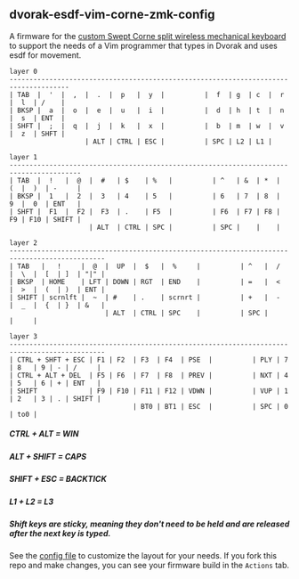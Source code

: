 ## dvorak-esdf-vim-corne-zmk-config

A firmware for the [custom Swept Corne split wireless mechanical keyboard](https://www.etsy.com/listing/1235225784/custom-swept-corne-split-wireless?click_key=74d726018ca7d05092a40855087bf090299eafaa%3A1235225784&click_sum=c7a5e75c&ref=shop_home_active_3) to support the needs of a Vim programmer that types in Dvorak and uses esdf for movement.

```
layer 0
-------------------------------------------------------------------------------------
| TAB  |  '  |  ,  |  .  |  p   |  y  |          |  f  | g  | c  |  r  |  l  | /    |
| BKSP |  a  |  o  |  e  |  u   |  i  |          |  d  | h  | t  |  n  |  s  | ENT  |
| SHFT |  ;  |  q  |  j  |  k   |  x  |          |  b  | m  | w  |  v  |  z  | SHFT |
                   | ALT | CTRL | ESC |          | SPC | L2 | L1 |
```
```
layer 1
----------------------------------------------------------------------------------------
| TAB  |  !   |  @  |  #   | $    | %   |          | ^   | &  | *  |  (  |  )  | -     |
| BKSP |  1   |  2  |  3   | 4    | 5   |          | 6   | 7  | 8  |  9  |  0  | ENT   |
| SHFT |  F1  |  F2 |  F3  | .    | F5  |          | F6  | F7 | F8 |  F9 | F10 | SHIFT |
                    | ALT  | CTRL | SPC |          | SPC |    |    |
```
```
layer 2
----------------------------------------------------------------------------------------------
| TAB   |   !     |  @  |  UP  |  $   |  %     |          | ^   |  /  |  \  |  [  | ]  | "|" |
| BKSP  | HOME    | LFT | DOWN | RGT  | END    |          | =   |  <  |  >  |  (  | )  | ENT |
| SHIFT | scrnlft |  ~  | #    | .    | scrnrt |          | +   |  -  |  _  |  {  | }  | &   |
                        | ALT  | CTRL | SPC    |          | SPC |     |     |
```
```
layer 3
----------------------------------------------------------------------------------------------
| CTRL + SHFT + ESC | F1 | F2  | F3  | F4  | PSE  |          | PLY | 7 | 8   | 9 | - | /     |
| CTRL + ALT + DEL  | F5 | F6  | F7  | F8  | PREV |          | NXT | 4 | 5   | 6 | + | ENT   |
| SHIFT             | F9 | F10 | F11 | F12 | VDWN |          | VUP | 1 | 2   | 3 | . | SHIFT |
                               | BT0 | BT1 | ESC  |          | SPC | 0 | to0 |
```

##### CTRL + ALT = WIN
##### ALT + SHIFT = CAPS
##### SHIFT + ESC = BACKTICK
##### L1 + L2 = L3
##### Shift keys are sticky, meaning they don't need to be held and are released after the next key is typed.


See the [config file](https://github.com/geektechniquestudios/zmk-config/blob/master/config/corne.keymap) to customize the layout for your needs. If you fork this repo and make changes, you can see your firmware build in the `Actions` tab.
